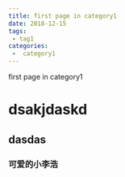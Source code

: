 ```yaml
---
title: first page in category1
date: 2018-12-15
tags:
 - tag1
categories:
 -  category1
---
```


first page in category1

# dsakjdaskd

## dasdas

### 可爱的小李浩